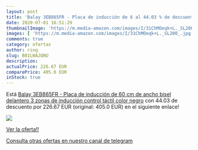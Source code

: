 ```yaml
---
layout: post
title: 'Balay 3EB865FR - Placa de inducción de 6 al 44.03 % de descuento'
date: 2020-07-01 16:51:29
thumbnailImage: 'https://m.media-amazon.com/images/I/31ChMOeqk+L._SL200_.jpg'
images: [ 'https://m.media-amazon.com/images/I/31ChMOeqk+L._SL200_.jpg' ]
comments: true
category: ofertas
author: ring
slug: B01LWAJQNU
description:
actualPrice: 226.67 EUR
comparePrice: 405.0 EUR
inStock: true
---
```


Está [Balay 3EB865FR - Placa de inducción de 60 cm de ancho  bisel delantero  3 zonas de inducción  control táctil  color negro](https://www.amazon.com/dp/B01LWAJQNU/?tag=redken08-20) con 44.03 de descuento por 226.67 EUR (original: 405.0 EUR) en el siguiente enlace!

[![](https://m.media-amazon.com/images/I/31ChMOeqk+L._SL200_.jpg)](https://www.amazon.com/dp/B01LWAJQNU/?tag=redken08-20)

[Ver la oferta!!](https://www.amazon.com/dp/B01LWAJQNU/?tag=redken08-20)

[Consulta otras ofertas en nuestro canal de telegram](https://t.me/s/ofertas25)

